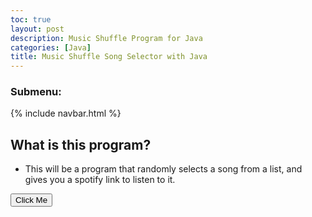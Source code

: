 ```yaml
---
toc: true
layout: post
description: Music Shuffle Program for Java
categories: [Java]
title: Music Shuffle Song Selector with Java
---
```


### Submenu:
{% include navbar.html %}

## What is this program?
- This will be a program that randomly selects a song from a list, and gives you a spotify link to listen to it.

<button name="button" onclick="randomSelect()">Click Me</button>
<p id="Song Selector"></p>
<script>
const songList = ["https://open.spotify.com/track/39az7WzBipIvzCCTfpwtGa?si=5a3535af908f4640", "https://open.spotify.com/track/7d4W06sKxGEm40rYdQgEtt?si=12d41809294443a0", "https://open.spotify.com/track/0p7qrH9BepbFOukVfgzLu7?si=17941606f91b4fad", "https://open.spotify.com/track/21Qsj3cMVCx2xF2EVVNbEu?si=46626ccac8f34e90", "https://open.spotify.com/track/29tzJGvqJPTAFs6LXmsHoA?si=f4b93105aebb455f", "https://open.spotify.com/track/2nZ33CKRbgpJQJJQKHuGXb?si=d41c2a9440fd4202"]
function randomSelect() {
    var index=Math.floor(Math.random() *songList.length)
    document.getElementById("Song Selector").innerHTML = songList[index]
}

</script>